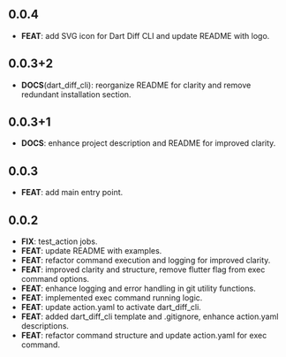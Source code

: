 ## 0.0.4

 - **FEAT**: add SVG icon for Dart Diff CLI and update README with logo.

## 0.0.3+2

 - **DOCS**(dart_diff_cli): reorganize README for clarity and remove redundant installation section.

## 0.0.3+1

 - **DOCS**: enhance project description and README for improved clarity.

## 0.0.3

 - **FEAT**: add main entry point.

## 0.0.2

 - **FIX**: test_action jobs.
 - **FEAT**: update README with examples.
 - **FEAT**: refactor command execution and logging for improved clarity.
 - **FEAT**: improved clarity and structure, remove flutter flag from exec command options.
 - **FEAT**: enhance logging and error handling in git utility functions.
 - **FEAT**: implemented exec command running logic.
 - **FEAT**: update action.yaml to activate dart_diff_cli.
 - **FEAT**: added dart_diff_cli template and .gitignore, enhance action.yaml descriptions.
 - **FEAT**: refactor command structure and update action.yaml for exec command.

